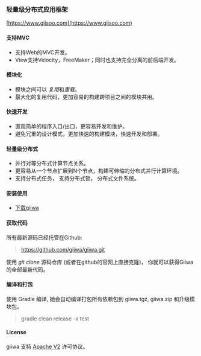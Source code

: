 ### 轻量级分布式应用框架 
[https://www.giisoo.com](https://www.giisoo.com)

#### 支持MVC
* 支持Web的MVC开发。
* View支持Velocity，FreeMaker；同时也支持完全分离的前后端开发。

#### 模块化
* 模块之间可以 *复用*和*重载*。
* 最大化的复用代码，更加容易的构建跨项目之间的模块共用。



#### 快速开发
* 直观简单的程序入口/出口，更容易开发和维护。
* 避免冗重的设计模式，更加快速的构建模块，快速开发和部署。



#### 轻量级分布式
* 并行对等分布式计算节点关系。
* 更容易从一个节点扩展到N个节点，构建可伸缩的分布式并行计算环境。
* 支持分布式任务， 支持分布式锁， 分布式文件系统。


#### 安装使用
* [下载giiwa](https://github.com/giiwa/giiwa/releases)


#### 获取代码
所有最新源码已经托管在Github:
> https://github.com/giiwa/giiwa.git

使用 *git clone* 源码仓库 (或者在github的官网上直接克隆)， 你就可以获得Giiwa的全部最新代码。



#### 编译和打包
使用 Gradle 编译, 她会自动编译打包所有依赖包到 giiwa.tgz, giiwa.zip 和升级模块包。
> gradle clean release -x test



#### License
giiwa 支持 [Apache V2](LICENSE-2.0.html) 许可协议。

